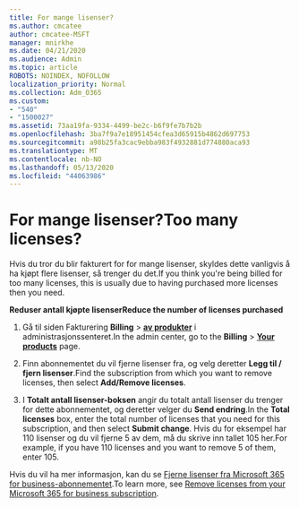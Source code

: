 ```yaml
---
title: For mange lisenser?
ms.author: cmcatee
author: cmcatee-MSFT
manager: mnirkhe
ms.date: 04/21/2020
ms.audience: Admin
ms.topic: article
ROBOTS: NOINDEX, NOFOLLOW
localization_priority: Normal
ms.collection: Adm_O365
ms.custom:
- "540"
- "1500027"
ms.assetid: 73aa19fa-9334-4499-be2c-b6f9fe7b7b2b
ms.openlocfilehash: 3ba7f9a7e18951454cfea3d65915b4862d697753
ms.sourcegitcommit: a98b25fa3cac9ebba983f4932881d774880aca93
ms.translationtype: MT
ms.contentlocale: nb-NO
ms.lasthandoff: 05/13/2020
ms.locfileid: "44063986"
---
```

# <a name="too-many-licenses"></a><span data-ttu-id="4ed8e-102">For mange lisenser?</span><span class="sxs-lookup"><span data-stu-id="4ed8e-102">Too many licenses?</span></span>

<span data-ttu-id="4ed8e-103">Hvis du tror du blir fakturert for for mange lisenser, skyldes dette vanligvis å ha kjøpt flere lisenser, så trenger du det.</span><span class="sxs-lookup"><span data-stu-id="4ed8e-103">If you think you're being billed for too many licenses, this is usually due to having purchased more licenses then you need.</span></span>
  
<span data-ttu-id="4ed8e-104">**Reduser antall kjøpte lisenser**</span><span class="sxs-lookup"><span data-stu-id="4ed8e-104">**Reduce the number of licenses purchased**</span></span>
  
1. <span data-ttu-id="4ed8e-105">Gå til siden Fakturering **Billing** \> **[av produkter](https://go.microsoft.com/fwlink/p/?linkid=842054)** i administrasjonssenteret.</span><span class="sxs-lookup"><span data-stu-id="4ed8e-105">In the admin center, go to the **Billing** \> **[Your products](https://go.microsoft.com/fwlink/p/?linkid=842054)** page.</span></span>

2. <span data-ttu-id="4ed8e-106">Finn abonnementet du vil fjerne lisenser fra, og velg deretter **Legg til / fjern lisenser**.</span><span class="sxs-lookup"><span data-stu-id="4ed8e-106">Find the subscription from which you want to remove licenses, then select **Add/Remove licenses**.</span></span>

3. <span data-ttu-id="4ed8e-107">I **Totalt antall lisenser-boksen** angir du totalt antall lisenser du trenger for dette abonnementet, og deretter velger du **Send endring**.</span><span class="sxs-lookup"><span data-stu-id="4ed8e-107">In the **Total licenses** box, enter the total number of licenses that you need for this subscription, and then select **Submit change**.</span></span> <span data-ttu-id="4ed8e-108">Hvis du for eksempel har 110 lisenser og du vil fjerne 5 av dem, må du skrive inn tallet 105 her.</span><span class="sxs-lookup"><span data-stu-id="4ed8e-108">For example, if you have 110 licenses and you want to remove 5 of them, enter 105.</span></span>

<span data-ttu-id="4ed8e-109">Hvis du vil ha mer informasjon, kan du se [Fjerne lisenser fra Microsoft 365 for business-abonnementet](https://docs.microsoft.com/office365/admin/subscriptions-and-billing/remove-licenses-from-subscription).</span><span class="sxs-lookup"><span data-stu-id="4ed8e-109">To learn more, see [Remove licenses from your Microsoft 365 for business subscription](https://docs.microsoft.com/office365/admin/subscriptions-and-billing/remove-licenses-from-subscription).</span></span>